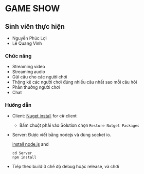 # GAME SHOW
## Sinh viên thực hiện
- Nguyễn Phúc Lợi
- Lê Quang Vinh

### Chức năng
- Streaming video
- Streaming audio
- Gửi câu cho các người chơi
- Thông kê các người chơi đúng nhiều câu nhất sao mỗi câu hỏi
- Phần thưởng người chơi
- Chat


### Hướng dẫn
- Client: [Nuget install](https://www.nuget.org/packages/SocketIoClientDotNet/) for c# client
    + Bấm chuột phải vào Solution chọn `Restore Nutget Packages`
- Server: Được viết bằng nodejs và dùng socket io.

    [install node.js](https://nodejs.org/en/)
    and 
    ```
    cd Server
    npm install
    ```

- Tiếp theo build ở chế độ debug hoặc release, và chơi